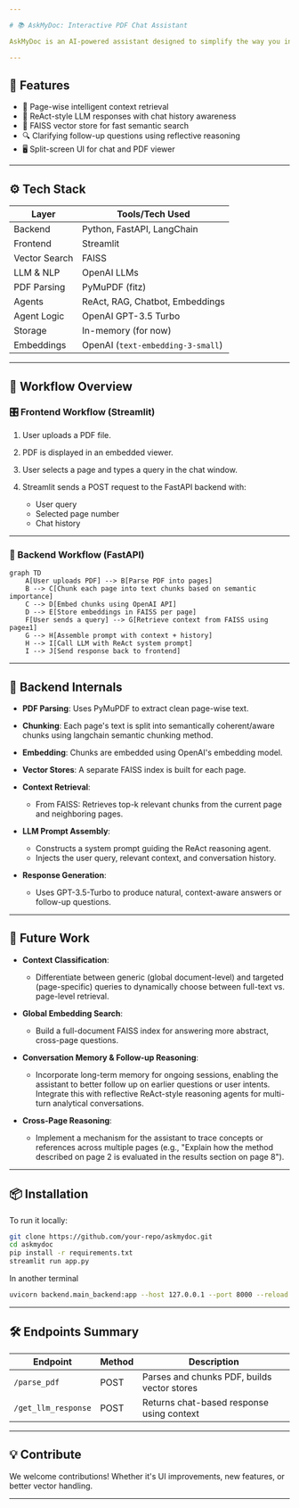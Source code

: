 ```yaml
---

# 📚 AskMyDoc: Interactive PDF Chat Assistant

AskMyDoc is an AI-powered assistant designed to simplify the way you interact with PDF documents. Instead of manually scanning through pages, you can have natural conversations to quickly extract key insights, clarify concepts, and locate relevant information. Whether you're working with research papers, technical manuals, or business reports, AskMyDoc helps you focus on what matters—saving time and boosting productivity with intelligent, context-aware responses.

---
```


## 🚀 Features

* 📄 Page-wise intelligent context retrieval
* 🤖 ReAct-style LLM responses with chat history awareness
* 🧠 FAISS vector store for fast semantic search
* 🔍 Clarifying follow-up questions using reflective reasoning
* 🖥️ Split-screen UI for chat and PDF viewer

---

## ⚙️ Tech Stack

| Layer           | Tools/Tech Used                                    |
|----------------|-----------------------------------------------------|
| Backend         | Python, FastAPI, LangChain |
| Frontend        | Streamlit                                          |
| Vector Search | FAISS                             |
| LLM & NLP       | OpenAI LLMs |
| PDF Parsing   | PyMuPDF (fitz)                    |
| Agents          | ReAct, RAG, Chatbot, Embeddings|
| Agent Logic   | OpenAI GPT-3.5 Turbo              |
| Storage       | In-memory (for now)               |
| Embeddings      | OpenAI (`text-embedding-3-small`) |

---

## 🔄 Workflow Overview

### 🎛️ Frontend Workflow (Streamlit)

1. User uploads a PDF file.
2. PDF is displayed in an embedded viewer.
3. User selects a page and types a query in the chat window.
4. Streamlit sends a POST request to the FastAPI backend with:

   * User query
   * Selected page number
   * Chat history

---

### 🔧 Backend Workflow (FastAPI)

```mermaid
graph TD
    A[User uploads PDF] --> B[Parse PDF into pages]
    B --> C[Chunk each page into text chunks based on semantic importance]
    C --> D[Embed chunks using OpenAI API]
    D --> E[Store embeddings in FAISS per page]
    F[User sends a query] --> G[Retrieve context from FAISS using page±1]
    G --> H[Assemble prompt with context + history]
    H --> I[Call LLM with ReAct system prompt]
    I --> J[Send response back to frontend]
```

---

## 🧠 Backend Internals

* **PDF Parsing**: Uses PyMuPDF to extract clean page-wise text.
* **Chunking**: Each page's text is split into semantically coherent/aware chunks using langchain semantic chunking method.
* **Embedding**: Chunks are embedded using OpenAI's embedding model.
* **Vector Stores**: A separate FAISS index is built for each page.
* **Context Retrieval**:

  * From FAISS: Retrieves top-k relevant chunks from the current page and neighboring pages.
* **LLM Prompt Assembly**:

  * Constructs a system prompt guiding the ReAct reasoning agent.
  * Injects the user query, relevant context, and conversation history.
* **Response Generation**:

  * Uses GPT-3.5-Turbo to produce natural, context-aware answers or follow-up questions.

---

## 🔮 Future Work

* **Context Classification**:

  * Differentiate between generic (global document-level) and targeted (page-specific) queries to dynamically choose between full-text vs. page-level retrieval.
* **Global Embedding Search**:

  * Build a full-document FAISS index for answering more abstract, cross-page questions.
* **Conversation Memory & Follow-up Reasoning**:
    
    * Incorporate long-term memory for ongoing sessions, enabling the assistant to better follow up on earlier questions or user intents. Integrate this with reflective ReAct-style reasoning agents for multi-turn analytical conversations.

* **Cross-Page Reasoning**:

    * Implement a mechanism for the assistant to trace concepts or references across multiple pages (e.g., "Explain how the method described on page 2 is evaluated in the results section on page 8").

---

## 📦 Installation
To run it locally:
```bash
git clone https://github.com/your-repo/askmydoc.git
cd askmydoc
pip install -r requirements.txt
streamlit run app.py
```
In another terminal
```bash
uvicorn backend.main_backend:app --host 127.0.0.1 --port 8000 --reload
```

---

## 🛠️ Endpoints Summary

| Endpoint            | Method | Description                                 |
| ------------------- | ------ | ------------------------------------------- |
| `/parse_pdf`        | POST   | Parses and chunks PDF, builds vector stores |
| `/get_llm_response` | POST   | Returns chat-based response using context   |

---

## 💡 Contribute

We welcome contributions! Whether it's UI improvements, new features, or better vector handling.

---
